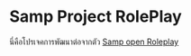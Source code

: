 <!DOCTYPE html>
<html lang="en">
<head>
    <meta charset="UTF-8">
    <meta name="viewport" content="width=device-width, initial-scale=1.0">
</head>
<body>
    <h1>Samp Project RolePlay</h1>
    <p>นี่คือโปรเจคการพัฒนาต่อจากตัว <a href="https://github.com/aktah/samp-open-roleplay">Samp open Roleplay</a></p>
</body>
</html>
